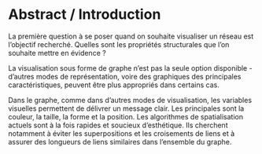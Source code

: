 # Abstract / Introduction

La première question à se poser quand on souhaite visualiser un réseau est l’objectif recherché. 
Quelles sont les propriétés structurales que l’on souhaite mettre en évidence ?

La visualisation sous forme de graphe n’est pas la seule option disponible - d’autres modes de représentation, voire des graphiques des principales caractéristiques, peuvent être plus appropriés dans certains cas.

Dans le graphe, comme dans d’autres modes de visualisation, les variables visuelles permettent de délivrer un message clair. 
Les principales sont la couleur, la taille, la forme et la position.
Les algorithmes de spatialisation actuels sont à la fois rapides et soucieux d’esthétique. 
Ils cherchent notamment à éviter les superpositions et les croisements de liens et à assurer des longueurs de liens similaires dans l’ensemble du graphe.
